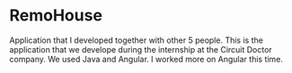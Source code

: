 # RemoHouse

Application that I developed together with other 5 people. This is the application that we develope during the internship at the Circuit Doctor company.
We used Java and Angular. I worked more on Angular this time.
